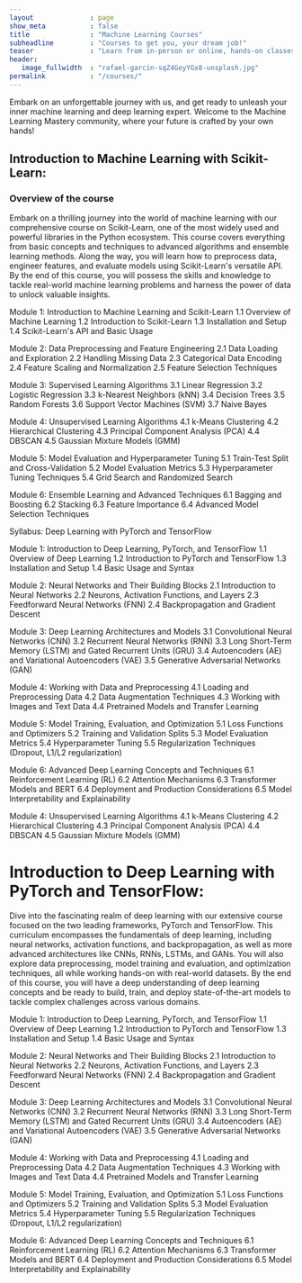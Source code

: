 ```yaml
---
layout              : page
show_meta           : false
title               : "Machine Learning Courses"
subheadline         : "Courses to get you, your dream job!"
teaser              : "Learn from in-person or online, hands-on classes taught by industry experts"
header:
   image_fullwidth  : "rafael-garcin-sqZ4GeyYGx8-unsplash.jpg"
permalink           : "/courses/"
---
```



Embark on an unforgettable journey with us, and get ready to unleash your inner machine learning and deep learning expert. Welcome to the Machine Learning Mastery community, where your future is crafted by your own hands!


## Introduction to Machine Learning with Scikit-Learn:

### Overview of the course
Embark on a thrilling journey into the world of machine learning with our comprehensive course on Scikit-Learn, one of the most widely used and powerful libraries in the Python ecosystem. This course covers everything from basic concepts and techniques to advanced algorithms and ensemble learning methods. Along the way, you will learn how to preprocess data, engineer features, and evaluate models using Scikit-Learn's versatile API. By the end of this course, you will possess the skills and knowledge to tackle real-world machine learning problems and harness the power of data to unlock valuable insights.

Module 1: Introduction to Machine Learning and Scikit-Learn
1.1 Overview of Machine Learning
1.2 Introduction to Scikit-Learn
1.3 Installation and Setup
1.4 Scikit-Learn's API and Basic Usage

Module 2: Data Preprocessing and Feature Engineering
2.1 Data Loading and Exploration
2.2 Handling Missing Data
2.3 Categorical Data Encoding
2.4 Feature Scaling and Normalization
2.5 Feature Selection Techniques

Module 3: Supervised Learning Algorithms
3.1 Linear Regression
3.2 Logistic Regression
3.3 k-Nearest Neighbors (kNN)
3.4 Decision Trees
3.5 Random Forests
3.6 Support Vector Machines (SVM)
3.7 Naive Bayes

Module 4: Unsupervised Learning Algorithms
4.1 k-Means Clustering
4.2 Hierarchical Clustering
4.3 Principal Component Analysis (PCA)
4.4 DBSCAN
4.5 Gaussian Mixture Models (GMM)

Module 5: Model Evaluation and Hyperparameter Tuning
5.1 Train-Test Split and Cross-Validation
5.2 Model Evaluation Metrics
5.3 Hyperparameter Tuning Techniques
5.4 Grid Search and Randomized Search

Module 6: Ensemble Learning and Advanced Techniques
6.1 Bagging and Boosting
6.2 Stacking
6.3 Feature Importance
6.4 Advanced Model Selection Techniques

Syllabus: Deep Learning with PyTorch and TensorFlow

Module 1: Introduction to Deep Learning, PyTorch, and TensorFlow
1.1 Overview of Deep Learning
1.2 Introduction to PyTorch and TensorFlow
1.3 Installation and Setup
1.4 Basic Usage and Syntax

Module 2: Neural Networks and Their Building Blocks
2.1 Introduction to Neural Networks
2.2 Neurons, Activation Functions, and Layers
2.3 Feedforward Neural Networks (FNN)
2.4 Backpropagation and Gradient Descent

Module 3: Deep Learning Architectures and Models
3.1 Convolutional Neural Networks (CNN)
3.2 Recurrent Neural Networks (RNN)
3.3 Long Short-Term Memory (LSTM) and Gated Recurrent Units (GRU)
3.4 Autoencoders (AE) and Variational Autoencoders (VAE)
3.5 Generative Adversarial Networks (GAN)

Module 4: Working with Data and Preprocessing
4.1 Loading and Preprocessing Data
4.2 Data Augmentation Techniques
4.3 Working with Images and Text Data
4.4 Pretrained Models and Transfer Learning

Module 5: Model Training, Evaluation, and Optimization
5.1 Loss Functions and Optimizers
5.2 Training and Validation Splits
5.3 Model Evaluation Metrics
5.4 Hyperparameter Tuning
5.5 Regularization Techniques (Dropout, L1/L2 regularization)

Module 6: Advanced Deep Learning Concepts and Techniques
6.1 Reinforcement Learning (RL)
6.2 Attention Mechanisms
6.3 Transformer Models and BERT
6.4 Deployment and Production Considerations
6.5 Model Interpretability and Explainability


Module 4: Unsupervised Learning Algorithms
4.1 k-Means Clustering
4.2 Hierarchical Clustering
4.3 Principal Component Analysis (PCA)
4.4 DBSCAN
4.5 Gaussian Mixture Models (GMM)



# Introduction to Deep Learning with PyTorch and TensorFlow:

Dive into the fascinating realm of deep learning with our extensive course focused on the two leading frameworks, PyTorch and TensorFlow. This curriculum encompasses the fundamentals of deep learning, including neural networks, activation functions, and backpropagation, as well as more advanced architectures like CNNs, RNNs, LSTMs, and GANs. You will also explore data preprocessing, model training and evaluation, and optimization techniques, all while working hands-on with real-world datasets. By the end of this course, you will have a deep understanding of deep learning concepts and be ready to build, train, and deploy state-of-the-art models to tackle complex challenges across various domains.

Module 1: Introduction to Deep Learning, PyTorch, and TensorFlow
1.1 Overview of Deep Learning
1.2 Introduction to PyTorch and TensorFlow
1.3 Installation and Setup
1.4 Basic Usage and Syntax

Module 2: Neural Networks and Their Building Blocks
2.1 Introduction to Neural Networks
2.2 Neurons, Activation Functions, and Layers
2.3 Feedforward Neural Networks (FNN)
2.4 Backpropagation and Gradient Descent

Module 3: Deep Learning Architectures and Models
3.1 Convolutional Neural Networks (CNN)
3.2 Recurrent Neural Networks (RNN)
3.3 Long Short-Term Memory (LSTM) and Gated Recurrent Units (GRU)
3.4 Autoencoders (AE) and Variational Autoencoders (VAE)
3.5 Generative Adversarial Networks (GAN)

Module 4: Working with Data and Preprocessing
4.1 Loading and Preprocessing Data
4.2 Data Augmentation Techniques
4.3 Working with Images and Text Data
4.4 Pretrained Models and Transfer Learning

Module 5: Model Training, Evaluation, and Optimization
5.1 Loss Functions and Optimizers
5.2 Training and Validation Splits
5.3 Model Evaluation Metrics
5.4 Hyperparameter Tuning
5.5 Regularization Techniques (Dropout, L1/L2 regularization)

Module 6: Advanced Deep Learning Concepts and Techniques
6.1 Reinforcement Learning (RL)
6.2 Attention Mechanisms
6.3 Transformer Models and BERT
6.4 Deployment and Production Considerations
6.5 Model Interpretability and Explainability







